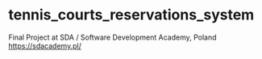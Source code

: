 # tennis_courts_reservations_system

Final Project at SDA / Software Development Academy, Poland
https://sdacademy.pl/
